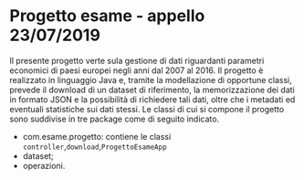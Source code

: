 # Progetto esame - appello 23/07/2019
Il presente progetto verte sula gestione di dati riguardanti parametri economici di paesi europei negli anni dal 2007 al 2016.
Il progetto è realizzato in linguaggio Java e, tramite la modellazione di opportune classi, prevede il download di un dataset di riferimento, la memorizzazione dei dati in formato JSON e la possibilità di richiedere tali dati, oltre che i metadati ed eventuali statistiche sui dati stessi.
Le classi di cui si compone il progetto sono suddivise in tre package come di seguito indicato.

 - com.esame.progetto: contiene le classi `controller`,`download`,`ProgettoEsameApp`
 - dataset;
 - operazioni.

<!--stackedit_data:
eyJoaXN0b3J5IjpbLTIxMjIwNjcwNTksLTEwNzY5NDcxMjAsLT
k2NDM4MTkzMl19
-->